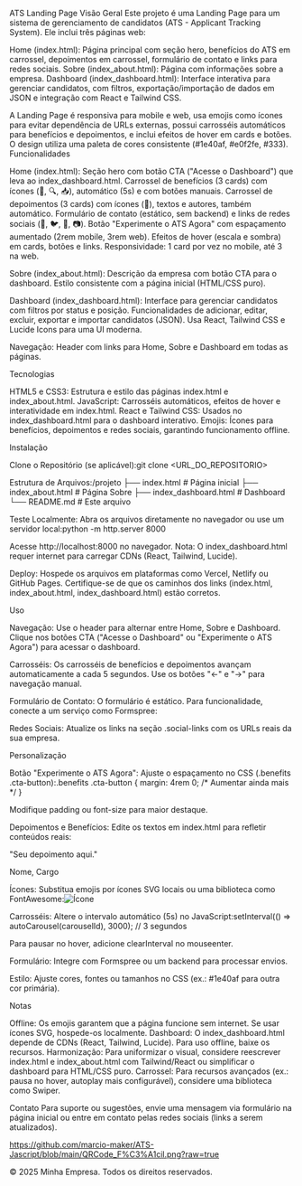 ATS Landing Page
Visão Geral
Este projeto é uma Landing Page para um sistema de gerenciamento de candidatos (ATS - Applicant Tracking System). Ele inclui três páginas web:

Home (index.html): Página principal com seção hero, benefícios do ATS em carrossel, depoimentos em carrossel, formulário de contato e links para redes sociais.
Sobre (index_about.html): Página com informações sobre a empresa.
Dashboard (index_dashboard.html): Interface interativa para gerenciar candidatos, com filtros, exportação/importação de dados em JSON e integração com React e Tailwind CSS.

A Landing Page é responsiva para mobile e web, usa emojis como ícones para evitar dependência de URLs externas, possui carrosséis automáticos para benefícios e depoimentos, e inclui efeitos de hover em cards e botões. O design utiliza uma paleta de cores consistente (#1e40af, #e0f2fe, #333).
Funcionalidades

Home (index.html):
Seção hero com botão CTA ("Acesse o Dashboard") que leva ao index_dashboard.html.
Carrossel de benefícios (3 cards) com ícones (💼, 🔍, 📥), automático (5s) e com botões manuais.
Carrossel de depoimentos (3 cards) com ícones (👤), textos e autores, também automático.
Formulário de contato (estático, sem backend) e links de redes sociais (📘, 🐦, 💼, 📷).
Botão "Experimente o ATS Agora" com espaçamento aumentado (2rem mobile, 3rem web).
Efeitos de hover (escala e sombra) em cards, botões e links.
Responsividade: 1 card por vez no mobile, até 3 na web.


Sobre (index_about.html):
Descrição da empresa com botão CTA para o dashboard.
Estilo consistente com a página inicial (HTML/CSS puro).


Dashboard (index_dashboard.html):
Interface para gerenciar candidatos com filtros por status e posição.
Funcionalidades de adicionar, editar, excluir, exportar e importar candidatos (JSON).
Usa React, Tailwind CSS e Lucide Icons para uma UI moderna.


Navegação:
Header com links para Home, Sobre e Dashboard em todas as páginas.



Tecnologias

HTML5 e CSS3: Estrutura e estilo das páginas index.html e index_about.html.
JavaScript: Carrosséis automáticos, efeitos de hover e interatividade em index.html.
React e Tailwind CSS: Usados no index_dashboard.html para o dashboard interativo.
Emojis: Ícones para benefícios, depoimentos e redes sociais, garantindo funcionamento offline.

Instalação

Clone o Repositório (se aplicável):git clone <URL_DO_REPOSITORIO>


Estrutura de Arquivos:/projeto
├── index.html          # Página inicial
├── index_about.html    # Página Sobre
├── index_dashboard.html # Dashboard
└── README.md           # Este arquivo


Teste Localmente:
Abra os arquivos diretamente no navegador ou use um servidor local:python -m http.server 8000

Acesse http://localhost:8000 no navegador.
Nota: O index_dashboard.html requer internet para carregar CDNs (React, Tailwind, Lucide).


Deploy:
Hospede os arquivos em plataformas como Vercel, Netlify ou GitHub Pages.
Certifique-se de que os caminhos dos links (index.html, index_about.html, index_dashboard.html) estão corretos.



Uso

Navegação:
Use o header para alternar entre Home, Sobre e Dashboard.
Clique nos botões CTA ("Acesse o Dashboard" ou "Experimente o ATS Agora") para acessar o dashboard.


Carrosséis:
Os carrosséis de benefícios e depoimentos avançam automaticamente a cada 5 segundos.
Use os botões "←" e "→" para navegação manual.


Formulário de Contato:
O formulário é estático. Para funcionalidade, conecte a um serviço como Formspree:<form action="https://formspree.io/f/seu-id" method="POST">




Redes Sociais:
Atualize os links na seção .social-links com os URLs reais da sua empresa.



Personalização

Botão "Experimente o ATS Agora":
Ajuste o espaçamento no CSS (.benefits .cta-button):.benefits .cta-button {
  margin: 4rem 0; /* Aumentar ainda mais */
}


Modifique padding ou font-size para maior destaque.


Depoimentos e Benefícios:
Edite os textos em index.html para refletir conteúdos reais:<p>"Seu depoimento aqui."</p>
<span class="author">Nome, Cargo</span>




Ícones:
Substitua emojis por ícones SVG locais ou uma biblioteca como FontAwesome:<img src="caminho/para/icone.svg" alt="Ícone">




Carrosséis:
Altere o intervalo automático (5s) no JavaScript:setInterval(() => autoCarousel(carouselId), 3000); // 3 segundos


Para pausar no hover, adicione clearInterval no mouseenter.


Formulário:
Integre com Formspree ou um backend para processar envios.


Estilo:
Ajuste cores, fontes ou tamanhos no CSS (ex.: #1e40af para outra cor primária).



Notas

Offline: Os emojis garantem que a página funcione sem internet. Se usar ícones SVG, hospede-os localmente.
Dashboard: O index_dashboard.html depende de CDNs (React, Tailwind, Lucide). Para uso offline, baixe os recursos.
Harmonização: Para uniformizar o visual, considere reescrever index.html e index_about.html com Tailwind/React ou simplificar o dashboard para HTML/CSS puro.
Carrossel: Para recursos avançados (ex.: pausa no hover, autoplay mais configurável), considere uma biblioteca como Swiper.

Contato
Para suporte ou sugestões, envie uma mensagem via formulário na página inicial ou entre em contato pelas redes sociais (links a serem atualizados).


https://github.com/marcio-maker/ATS-Jascript/blob/main/QRCode_F%C3%A1cil.png?raw=true

© 2025 Minha Empresa. Todos os direitos reservados.
